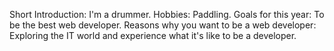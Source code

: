 Short Introduction:
    I'm a drummer.
Hobbies:
    Paddling.
Goals for this year:
    To be the best web developer.
Reasons why you want to be a web developer:
    Exploring the IT world and experience what it's like to be a developer.